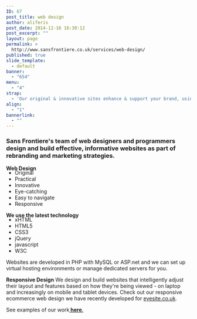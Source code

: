 ```yaml
---
ID: 67
post_title: web design
author: aliferis
post_date: 2014-12-16 16:30:12
post_excerpt: ""
layout: page
permalink: >
  http://www.sansfrontiere.co.uk/services/web-design/
published: true
slide_template:
  - default
banner:
  - "654"
menu:
  - "4"
strap:
  - 'Our original & innovative sites enhance & support your brand, using cutting edge technology.'
align:
  - "1"
bannerlink:
  - ""
---
```

<h3>Sans Frontiere's team of web designers and programmers design and build effective, informative websites as part of rebranding and marketing strategies.</h3>
<strong>Web Design</strong>
<ul style="margin-top: -5px;">
	<li>Original</li>
	<li>Practical</li>
	<li>Innovative</li>
	<li>Eye-catching</li>
	<li>Easy to navigate</li>
	<li>Responsive</li>
</ul>
<strong>We use the latest technology</strong>
<ul style="margin-top: -5px;">
	<li>xHTML</li>
	<li>HTML5</li>
	<li>CSS3</li>
	<li>jQuery</li>
	<li>javascript</li>
	<li>W3C</li>
</ul>
Websites are developed in PHP with MySQL or ASP.net and we can set up virtual hosting environments or manage dedicated servers for you.

<strong>Responsive Design</strong>
We design and build websites that intelligently adjust their layout and features based on how they're being viewed - on laptop and increasingly on mobile and tablet devices. Check out our responsive ecommerce web design we have recently developed for <a title="Eyesite" href="http://www.eyesite.co.uk" target="_blank">eyesite.co.uk</a>.

See examples of our work<a title="Work" href="http://www.sansfrontiere.co.uk/work/"><strong> here</strong>.</a>